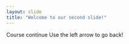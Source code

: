 ```yaml
---
layout: slide
title: "Welcome to our second slide!"
---
```

Course continue
Use the left arrow to go back!
